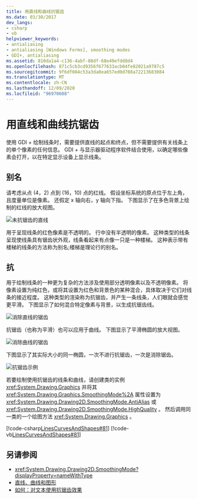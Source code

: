 ```yaml
---
title: 用直线和曲线抗锯齿
ms.date: 03/30/2017
dev_langs:
- csharp
- vb
helpviewer_keywords:
- antialiasing
- antialiasing [Windows Forms], smoothing modes
- GDI+, antialiasing
ms.assetid: 810da1a4-c136-4abf-88df-68e49efdd8d4
ms.openlocfilehash: 871c5cb3cd9356f677633acb04fe82021a9787c5
ms.sourcegitcommit: 9f6df084c53a3da0ea657ed0d708a72213683084
ms.translationtype: MT
ms.contentlocale: zh-CN
ms.lasthandoff: 12/09/2020
ms.locfileid: "96970608"
---
```

# <a name="antialiasing-with-lines-and-curves"></a>用直线和曲线抗锯齿
使用 GDI + 绘制线条时，需要提供直线的起点和终点，但不需要提供有关线条上的单个像素的任何信息。 GDI + 与显示器驱动程序软件结合使用，以确定哪些像素会打开，以在特定显示设备上显示线条。  
  
## <a name="aliasing"></a>别名  
 请考虑从点 (4，2) 点到 (16，10) 点的红线。 假设坐标系统的原点位于左上角，且度量单位是像素。 还假定 x 轴向右，y 轴向下指。 下图显示了在多色背景上绘制的红线的放大视图。  
  
 ![未抗锯齿的直线](./media/aboutgdip02-art33.gif "AboutGdip02_Art33")  
  
 用于呈现线条的红色像素是不透明的。 行中没有半透明的像素。 这种类型的线条呈现使线条具有锯齿状外观，线条看起来有点像一只是一种楼梯。 这种表示带有楼梯的线条的方法称为别名;楼梯是理论行的别名。  
  
## <a name="antialiasing"></a>抗  
 用于绘制线条的一种更为复杂的方法涉及使用部分透明像素以及不透明像素。 将像素设置为纯红色，或将其设置为红色和背景色的某种混合，具体取决于它们对线条的接近程度。 这种类型的渲染称为抗锯齿，并产生一条线条，人们眼就会感觉更平滑。 下图显示了如何混合特定像素与背景，以生成抗锯齿线。  
  
 ![消除直线的锯齿](./media/aboutgdip02-art34.gif "AboutGdip02_Art34")  
  
 抗锯齿（也称为平滑）也可以应用于曲线。 下图显示了平滑椭圆的放大视图。  
  
 ![消除曲线的锯齿](./media/aboutgdip02-art35.gif "AboutGdip02_Art35")  
  
 下图显示了其实际大小的同一椭圆，一次不进行抗锯齿，一次是消除锯齿。  
  
 ![抗锯齿示例](./media/aboutgdip02-art36.gif "AboutGdip02_Art36")  
  
 若要绘制使用抗锯齿的线条和曲线，请创建类的实例 <xref:System.Drawing.Graphics> 并将其 <xref:System.Drawing.Graphics.SmoothingMode%2A> 属性设置为 <xref:System.Drawing.Drawing2D.SmoothingMode.AntiAlias> 或 <xref:System.Drawing.Drawing2D.SmoothingMode.HighQuality> 。 然后调用同一类的一个绘图方法 <xref:System.Drawing.Graphics> 。  
  
 [!code-csharp[LinesCurvesAndShapes#81](~/samples/snippets/csharp/VS_Snippets_Winforms/LinesCurvesAndShapes/CS/Class1.cs#81)]
 [!code-vb[LinesCurvesAndShapes#81](~/samples/snippets/visualbasic/VS_Snippets_Winforms/LinesCurvesAndShapes/VB/Class1.vb#81)]  
  
## <a name="see-also"></a>另请参阅

- <xref:System.Drawing.Drawing2D.SmoothingMode?displayProperty=nameWithType>
- [直线、曲线和图形](lines-curves-and-shapes.md)
- [如何：对文本使用抗锯齿效果](how-to-use-antialiasing-with-text.md)
